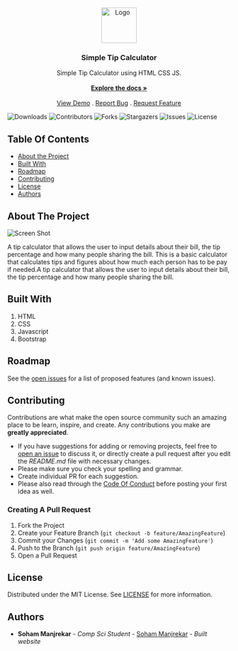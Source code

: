 <br/>
<p align="center">
  <a href="https://github.com/sohammanjrekar/Tip-Calculator-Using-HTML-CSS-JS">
    <img src="https://64.media.tumblr.com/ac6d0f4d34a90cda7bfd7a3c6cb4f016/afb7fcf7e4f99e44-ea/s500x750/3db6466952c8c899ba5efec6ad1de56cee068f2f.pnj" alt="Logo" width="80" height="80">
  </a>

  <h3 align="center">Simple  Tip Calculator</h3>

  <p align="center">
    Simple Tip Calculator using HTML CSS JS.
    <br/>
    <br/>
    <a href="https://github.com/sohammanjrekar/Tip-Calculator-Using-HTML-CSS-JS"><strong>Explore the docs »</strong></a>
    <br/>
    <br/>
    <a href="https://github.com/sohammanjrekar/Tip-Calculator-Using-HTML-CSS-JS">View Demo</a>
    .
    <a href="https://github.com/sohammanjrekar/Tip-Calculator-Using-HTML-CSS-JS/issues">Report Bug</a>
    .
    <a href="https://github.com/sohammanjrekar/Tip-Calculator-Using-HTML-CSS-JS/issues">Request Feature</a>
  </p>
</p>

![Downloads](https://img.shields.io/github/downloads/sohammanjrekar/Tip-Calculator-Using-HTML-CSS-JS/total) ![Contributors](https://img.shields.io/github/contributors/sohammanjrekar/Tip-Calculator-Using-HTML-CSS-JS?color=dark-green) ![Forks](https://img.shields.io/github/forks/sohammanjrekar/Tip-Calculator-Using-HTML-CSS-JS?style=social) ![Stargazers](https://img.shields.io/github/stars/sohammanjrekar/Tip-Calculator-Using-HTML-CSS-JS?style=social) ![Issues](https://img.shields.io/github/issues/sohammanjrekar/Tip-Calculator-Using-HTML-CSS-JS) ![License](https://img.shields.io/github/license/sohammanjrekar/Tip-Calculator-Using-HTML-CSS-JS) 

## Table Of Contents

* [About the Project](#about-the-project)
* [Built With](#built-with)
* [Roadmap](#roadmap)
* [Contributing](#contributing)
* [License](#license)
* [Authors](#authors)

## About The Project

![Screen Shot](https://64.media.tumblr.com/33d47259736509288cab7edcfd9cd528/03b8204c0be768ea-9d/s1280x1920/2fcf53d4ff2a414a2356ce963c958a7599ea7bf0.pnj)

 A tip calculator that allows the user to input details about their bill, the tip percentage and how many people sharing the bill. This is a basic calculator that calculates tips and figures about how much each person has to be pay if needed.A tip calculator that allows the user to input details about their bill, the tip percentage and how many people sharing the bill. 

## Built With

1) HTML
2) CSS
3) Javascript
4) Bootstrap

## Roadmap

See the [open issues](https://github.com/sohammanjrekar/Tip-Calculator-Using-HTML-CSS-JS/issues) for a list of proposed features (and known issues).

## Contributing

Contributions are what make the open source community such an amazing place to be learn, inspire, and create. Any contributions you make are **greatly appreciated**.
* If you have suggestions for adding or removing projects, feel free to [open an issue](https://github.com/sohammanjrekar/Tip-Calculator-Using-HTML-CSS-JS/issues/new) to discuss it, or directly create a pull request after you edit the *README.md* file with necessary changes.
* Please make sure you check your spelling and grammar.
* Create individual PR for each suggestion.
* Please also read through the [Code Of Conduct](https://github.com/sohammanjrekar/Tip-Calculator-Using-HTML-CSS-JS/blob/main/CODE_OF_CONDUCT.md) before posting your first idea as well.

### Creating A Pull Request

1. Fork the Project
2. Create your Feature Branch (`git checkout -b feature/AmazingFeature`)
3. Commit your Changes (`git commit -m 'Add some AmazingFeature'`)
4. Push to the Branch (`git push origin feature/AmazingFeature`)
5. Open a Pull Request

## License

Distributed under the MIT License. See [LICENSE](https://github.com/sohammanjrekar/Tip-Calculator-Using-HTML-CSS-JS/blob/main/LICENSE.md) for more information.

## Authors

* **Soham Manjrekar** - *Comp Sci Student* - [Soham Manjrekar](https://github.com/sohammanjreakr/) - *Built website*
